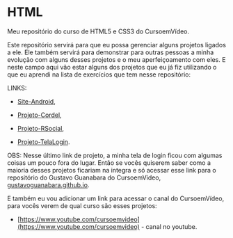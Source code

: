 # HTML

Meu repositório do curso de HTML5 e CSS3 do CursoemVídeo.

Este repositório servirá para que eu possa gerenciar alguns projetos ligados a ele. Ele também servirá para demonstrar para outras pessoas a minha evolução com alguns desses projetos e o meu aperfeiçoamento com eles. E neste campo aqui vão estar alguns dos projetos que eu já fiz utilizando o que eu aprendi na lista de exercícios que tem nesse repositório:

LINKS:

* [Site-Android](https://pedrohaherzog-2005.github.io/site-android/),

* [Projeto-Cordel](https://pedrohaherzog-2005.github.io/Projeto-Cordel/),

* [Projeto-RSocial](https://pedrohaherzog-2005.github.io/Projeto-RSocial/),

* [Projeto-TelaLogin](https://pedrohaherzog-2005.github.io/Projeto-login/).

OBS: Nesse último link de projeto, a minha tela de login ficou com algumas coisas um pouco fora do lugar. Então se vocês quiserem saber como a maioria desses projetos ficariam na integra e só acessar esse link para o repositório do Gustavo Guanabara do CursoemVídeo, [gustavoguanabara.github.io](https://gustavoguanabara.github.io/).

E também eu vou adicionar um link para acessar o canal do CursoemVídeo, para vocês verem de qual curso são esses projetos:

* [https://www.youtube.com/cursoemvideo](https://www.youtube.com/cursoemvideo) - canal no youtube.
